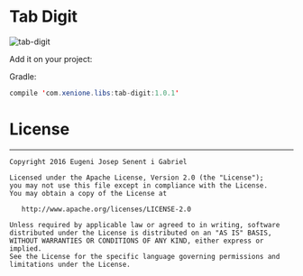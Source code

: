 # Tab Digit

![tab-digit](https://cloud.githubusercontent.com/assets/4138527/20869273/258ed640-ba6f-11e6-892c-a5986896134c.gif)

Add it on your project:

Gradle:
```java 
compile 'com.xenione.libs:tab-digit:1.0.1'
```


# License
-------
    Copyright 2016 Eugeni Josep Senent i Gabriel

    Licensed under the Apache License, Version 2.0 (the "License");
    you may not use this file except in compliance with the License.
    You may obtain a copy of the License at

       http://www.apache.org/licenses/LICENSE-2.0

    Unless required by applicable law or agreed to in writing, software
    distributed under the License is distributed on an "AS IS" BASIS,
    WITHOUT WARRANTIES OR CONDITIONS OF ANY KIND, either express or implied.
    See the License for the specific language governing permissions and
    limitations under the License.
